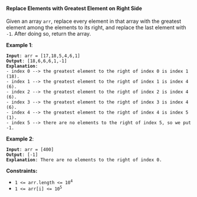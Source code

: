 #### Replace Elements with Greatest Element on Right Side
Given an array `arr`, replace every element in that array with the greatest element among the elements to its right, and replace the last element with `-1`.
After doing so, return the array.

**Example 1**:
<pre><code><b>Input</b>: arr = [17,18,5,4,6,1]
<b>Output</b>: [18,6,6,6,1,-1]
<b>Explanation</b>:
- index 0 --> the greatest element to the right of index 0 is index 1 (18).
- index 1 --> the greatest element to the right of index 1 is index 4 (6).
- index 2 --> the greatest element to the right of index 2 is index 4 (6).
- index 3 --> the greatest element to the right of index 3 is index 4 (6).
- index 4 --> the greatest element to the right of index 4 is index 5 (1).
- index 5 --> there are no elements to the right of index 5, so we put -1.
</code></pre>

**Example 2**:
<pre><code><b>Input</b>: arr = [400]
<b>Output</b>: [-1]
<b>Explanation</b>: There are no elements to the right of index 0.
</code></pre>

**Constraints:**
* <code>1 <= arr.length <= 10<sup>4</sup></code>
* <code>1 <= arr[i] <= 10<sup>5</sup></code>

